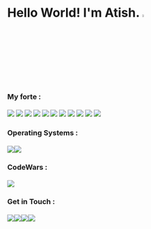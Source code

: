 # Hello World! I'm Atish. <img src="https://media.giphy.com/media/hvRJCLFzcasrR4ia7z/giphy.gif" width="4%">

### My forte :<br><br><img src="https://img.shields.io/badge/-Java-blue?logo=java&style=for-the-badge"> <img src="https://img.shields.io/badge/-Flutter-blue?logo=flutter&style=for-the-badge"> <img src="https://img.shields.io/badge/-Dart-blue?logo=dart&style=for-the-badge"> <img src="https://img.shields.io/badge/-HTML-blue?logo=html5&style=for-the-badge&logoColor=white"> <img src="https://img.shields.io/badge/-CSS-blue?logo=css3&style=for-the-badge"> <img src="https://img.shields.io/badge/-Bootstrap-blue?logo=bootstrap&style=for-the-badge&logoColor=white"> <img src="https://img.shields.io/badge/-JavaScript-blue?logo=javascript&style=for-the-badge&logoColor=white"> <img src="https://img.shields.io/badge/-C%2FC++-blue?logo=c%2B%2B&style=for-the-badge"> <img src="https://img.shields.io/badge/-Android-blue?logo=android&style=for-the-badge&logoColor=white"> <img src="https://img.shields.io/badge/-Python-blue?logo=python&style=for-the-badge&logoColor=white"> <img src="https://img.shields.io/badge/-Shell%20Script-blue?logo=powershell&style=for-the-badge&logoColor=white">

### Operating Systems :<br><br><img src="https://img.icons8.com/color/60/000000/windows-10.png"/><img src="https://img.icons8.com/color/60/000000/ubuntu--v1.png"/>

### CodeWars :<br><br><img src="https://www.codewars.com/users/AtishGhosh/badges/large">

### Get in Touch :<br><br><a href="https://www.linkedin.com/in/atish-ghosh-a6b71317a/"><img src="https://img.icons8.com/fluent/60/000000/linkedin.png"/></a><a href="https://twitter.com/atishghosh30"><img src="https://img.icons8.com/color/60/000000/twitter-squared.png"/></a><a href="https://www.instagram.com/ultratish/"><img src="https://img.icons8.com/fluent/60/000000/instagram-new.png"/></a><a href="mailto:atishghosh30@gmail.com"><img src="https://img.icons8.com/fluent/60/000000/gmail.png"/></a>

<!--
**AtishGhosh/AtishGhosh** is a ✨ _special_ ✨ repository because its `README.md` (this file) appears on your GitHub profile.

Here are some ideas to get you started:

- 🔭 I’m currently working on ...
- 🌱 I’m currently learning ...
- 👯 I’m looking to collaborate on ...
- 🤔 I’m looking for help with ...
- 💬 Ask me about ...
- 📫 How to reach me: ...
- 😄 Pronouns: ...
- ⚡ Fun fact: ...
-->
